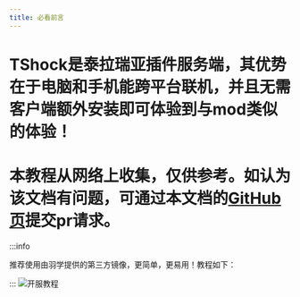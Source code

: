 ```yaml
---
title: 必看前言
---
```


# TShock是泰拉瑞亚插件服务端，其优势在于电脑和手机能跨平台联机，并且无需客户端额外安装即可体验到与mod类似的体验！
# 本教程从网络上收集，仅供参考。如认为该文档有问题，可通过本文档的[GitHub页](https://github.com/ZengXiaoPi/Simpfun_Wiki)提交pr请求。

:::info 

推荐使用由羽学提供的第三方镜像，更简单，更易用！教程如下：

:::
![开服教程](/img/pages/TShock/ts-main-01.jpg)
